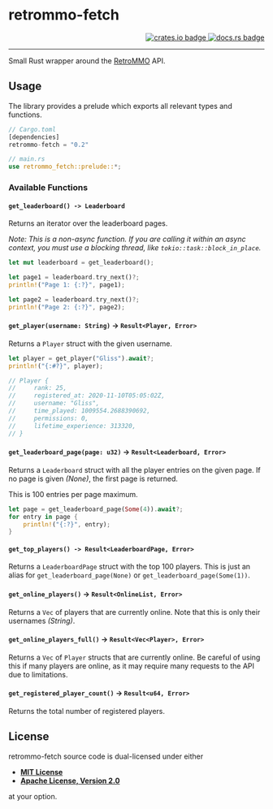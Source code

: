 # retrommo-fetch

<!-- markdownlint-disable -->
<div align="right">
<a href="https://crates.io/crates/retrommo-fetch">
    <img src="https://img.shields.io/crates/v/retrommo-fetch?style=flat-square" alt="crates.io badge">
</a>
<a href="https://docs.rs/retrommo-fetch/latest/">
    <img src="https://img.shields.io/docsrs/retrommo-fetch?style=flat-square" alt="docs.rs badge">
</a>
</div>
<!-- markdownlint-enable -->

---

Small Rust wrapper around the [RetroMMO](https://retro-mmo.com) API.

## Usage

The library provides a prelude which exports all relevant types and functions.

```rust
// Cargo.toml
[dependencies]
retrommo-fetch = "0.2"

// main.rs
use retrommo_fetch::prelude::*;
```

### Available Functions

#### `get_leaderboard() -> Leaderboard`

Returns an iterator over the leaderboard pages.

*Note: This is a non-async function. If you are calling it within an async context, you must use a blocking thread, like `tokio::task::block_in_place`.*

```rust
let mut leaderboard = get_leaderboard();

let page1 = leaderboard.try_next()?;
println!("Page 1: {:?}", page1);

let page2 = leaderboard.try_next()?;
println!("Page 2: {:?}", page2);
```

#### `get_player(username: String)` -> `Result<Player, Error>`

Returns a `Player` struct with the given username.

```rust
let player = get_player("Gliss").await?;
println!("{:#?}", player);

// Player {
//     rank: 25,
//     registered_at: 2020-11-10T05:05:02Z,
//     username: "Gliss",
//     time_played: 1009554.2688390692,
//     permissions: 0,
//     lifetime_experience: 313320,
// }
```

#### `get_leaderboard_page(page: u32)` -> `Result<Leaderboard, Error>`

Returns a `Leaderboard` struct with all the player entries on the given page. If no page is given *(None)*, the first page is returned.

This is 100 entries per page maximum.

```rust
let page = get_leaderboard_page(Some(4)).await?;
for entry in page {
    println!("{:?}", entry);
}
```

#### `get_top_players() -> Result<LeaderboardPage, Error>`

Returns a `LeaderboardPage` struct with the top 100 players. This is just an alias for `get_leaderboard_page(None)` or `get_leaderboard_page(Some(1))`.

#### `get_online_players()` -> `Result<OnlineList, Error>`

Returns a `Vec` of players that are currently online. Note that this is only their usernames *(String)*.

#### `get_online_players_full()` -> `Result<Vec<Player>, Error>`

Returns a `Vec` of `Player` structs that are currently online. Be careful of using this if many players are online, as it may require many requests to the API due to limitations.

#### `get_registered_player_count()` -> `Result<u64, Error>`

Returns the total number of registered players.

## License

retrommo-fetch source code is dual-licensed under either

- **[MIT License](/docs/LICENSE-MIT)**
- **[Apache License, Version 2.0](/docs/LICENSE-APACHE)**

at your option.

